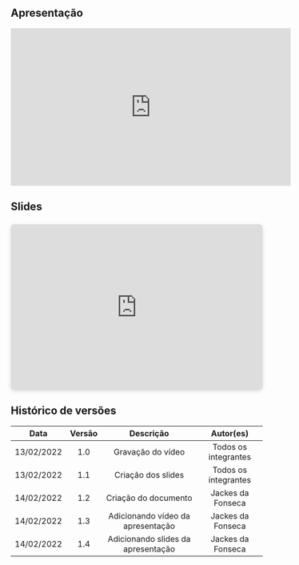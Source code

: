 ## Apresentação

<center>
<iframe width="560" height="315" src="https://www.youtube.com/embed/2u7fPopTklM" title="YouTube video player" frameborder="0" allow="accelerometer; autoplay; clipboard-write; encrypted-media; gyroscope; picture-in-picture" allowfullscreen></iframe>
</center>

## Slides
<center>
<div style="position: relative; width: 100%; height: 0; padding-top: 56.2500%; padding-bottom: 48px; box-shadow: 0 2px 8px 0 rgba(63,69,81,0.16); margin-top: 1.6em; margin-bottom: 0.9em; overflow: hidden; border-radius: 8px; will-change: transform;">  <iframe loading="lazy" style="position: absolute; width: 100%; height: 100%; top: 0; left: 0; border: none; padding: 0;margin: 0;"    src="https:&#x2F;&#x2F;www.canva.com&#x2F;design&#x2F;DAEtIWC057Y&#x2F;view?embed" allowfullscreen="allowfullscreen" allow="fullscreen">  </iframe></div><a href="https:&#x2F;&#x2F;www.canva.com&#x2F;design&#x2F;DAEtIWC057Y&#x2F;view?utm_content=DAEtIWC057Y&amp;utm_campaign=designshare&amp;utm_medium=embeds&amp;utm_source=link" target="_blank" rel="noopener"></a>
</center>  

<p></p>

## Histórico de versões
|    Data    | Versão |                            Descrição                             |          Autor(es)           |
| :--------: | :----: | :--------------------------------------------------------------: | :--------------------------: |
| 13/02/2022 |  1.0   |                Gravação do vídeo                 | Todos os integrantes            |
| 13/02/2022 |  1.1   |                Criação dos slides                 | Todos os integrantes            |
| 14/02/2022 |  1.2   |                Criação do documento                 | Jackes da Fonseca            |
| 14/02/2022 |  1.3   |                Adicionando vídeo da apresentação                 | Jackes da Fonseca            |
| 14/02/2022 |  1.4   |                Adicionando slides da apresentação                 | Jackes da Fonseca            |
